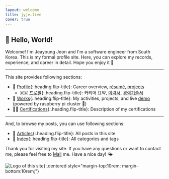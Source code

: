 ```yaml
---
layout: welcome
title: jyje.live
cover: true
---
```

## 🎉 Hello, World!

Welcome! I'm Jeayoung Jeon and I'm a software engineer from South Korea. This is my formal profile site. Here, you can explore my records, experience, and career in detail. Hope you enjoy it 🥰

---

This site provides following sections:

- 💼 [Profile]{:.heading.flip-title}: Career overview, [résumé], [projects]
    - 🇰🇷 [프로필]{:.heading.flip-title}: 커리어 요약, [이력서], [경력기술서]
- 🚀 [Works]{:.heading.flip-title}: My activities, projects, and live [demo] (powered by raspberry pi cluster 🐳)
- 🧑‍💻 [Certifications]{:.heading.flip-title}: Description of my certifications

---

And, to browse my posts, you can use following sections:

- 📜 [Articles]{:.heading.flip-title}: All posts in this site
- 🔖 [Index]{:.heading.flip-title}: All categories and tags

Thank you for visiting my site. If you have any questions or want to contact me, please feel free to [Mail] me. Have a nice day! 🌤️

![Logo of this site](assets/icons/icon-128x128.png){:.centered style="margin-top:10rem; margin-bottom:10rem;"}

[Profile]: profile "my-profile --verbose"
[프로필]: profile/ko "my-profile --verbose --language=ko"
[Résumé]: profile/resume "my-profile resume"
[이력서]: profile/ko/resume "my-profile resume --language=ko"
[Projects]: profile/projects "my-profile projects"
[경력기술서]: profile/ko/projects "my-profile projects --language=ko"
[Curriculum Vitae]: profile/cv "my-profile cv"
[CV]: profile/cv "my-profile cv"
[Works]: works
[Certifications]: certifications
[Articles]: articles
[Index]: indice
[Blog]: blog
[Demo]: https://app.jyje.live "Demo: Raspberry Pi Cluster running 24/7"
[MAXST]: https://www.linkedin.com/company/maxst "LinkedIn profile of MAXST Co., Ltd."

[Mail]: mailto:jyjeon+portfolio@outlook.com?subject=To&nbsp;Jeayoung&nbsp;Jeon

<!-- 🧑‍💻 Set-up and Run -->

<!-- bundle install -->
<!-- bundle update --bundler -->
<!-- bundle exec jekyll serve --force_polling --livereload -->
